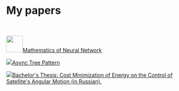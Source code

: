 # My papers

<br>

<img class="left-to-link" src="/image/page.png?v=285e8ca2" style="width: 44px; height: 44px;"><a href="https://guseyn.github.io/nn-math-web/">Mathematics of Neural Network</a>

<img class="left-to-link" src="/image/pdf.png?v=fde14c79?v=fde14c79"><a href="/pdf/Async_Tree_Pattern.pdf?v={version}">Async Tree Pattern</a>

<img class="left-to-link" src="/image/pdf.png"><a href="/pdf/diploma.pdf?v={version}">Bachelor's Thesis: Cost Minimization of Energy on the Control of Satellite's Angular Motion (in Russian).</a>
